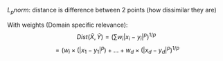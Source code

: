 $L_p norm$:  distance is difference between 2 points (how dissimilar they are)

With weights (Domain specific relevance): 
$$Dist(\bar{X}, \bar{Y}) = (\sum w_i|x_i - y_i|^p)^{1/p}$$
$$=(w_i \times(|x_1 - y_1|^p)+...+w_d\times(|x_d - y_d|^p)^{1/p}$$


